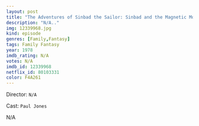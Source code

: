 ```yaml
---
layout: post
title: "The Adventures of Sinbad the Sailor: Sinbad and the Magnetic Mountain"
description: "N/A.."
img: 12339968.jpg
kind: episode
genres: [Family,Fantasy]
tags: Family Fantasy 
year: 1978
imdb_rating: N/A
votes: N/A
imdb_id: 12339968
netflix_id: 80103331
color: F4A261
---
```

Director: `N/A`  

Cast: `Paul Jones` 

N/A